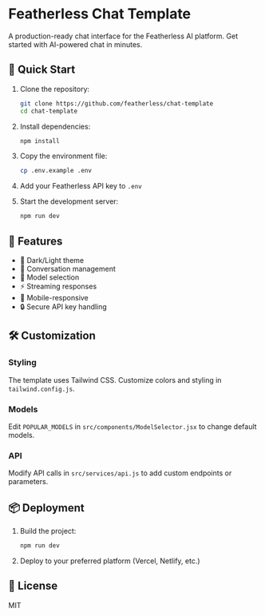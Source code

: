 # Featherless Chat Template

A production-ready chat interface for the Featherless AI platform. Get started with AI-powered chat in minutes.

## 🚀 Quick Start

1. Clone the repository:
   ```bash
   git clone https://github.com/featherless/chat-template
   cd chat-template
   ```

2. Install dependencies:
   ```bash
   npm install
   ```

3. Copy the environment file:
   ```bash
   cp .env.example .env
   ```

4. Add your Featherless API key to `.env`

5. Start the development server:
   ```bash
   npm run dev
   ```

## 🔑 Features

- 🎨 Dark/Light theme
- 💬 Conversation management
- 🤖 Model selection
- ⚡ Streaming responses
- 📱 Mobile-responsive
- 🔒 Secure API key handling

## 🛠️ Customization

### Styling
The template uses Tailwind CSS. Customize colors and styling in `tailwind.config.js`.

### Models
Edit `POPULAR_MODELS` in `src/components/ModelSelector.jsx` to change default models.

### API
Modify API calls in `src/services/api.js` to add custom endpoints or parameters.

## 📦 Deployment

1. Build the project:
   ```bash
   npm run dev
   ```

2. Deploy to your preferred platform (Vercel, Netlify, etc.)

## 📝 License

MIT